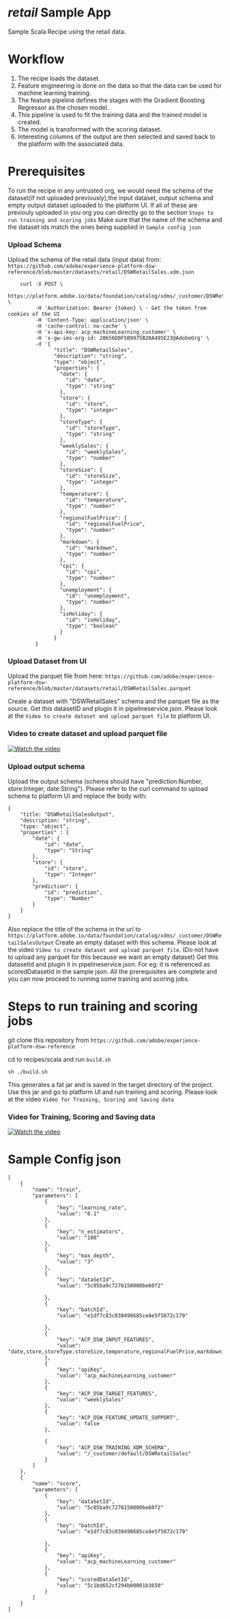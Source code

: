 # _retail_ Sample App

Sample Scala Recipe using the retail data.

# Workflow
 
1. The recipe loads the dataset.
2. Feature engineering is done on the data so that the data can be used for machine learning training. 
3. The feature pipeline defines the stages with the Gradient Boosting Regressor as the chosen model.
4. This pipeline is used to fit the training data and the trained model is created. 
5. The model is transformed with the scoring dataset. 
5. Interesting columns of the output are then selected and saved back to the platform with the associated data.

# Prerequisites

To run the recipe in any untrusted org, we would need the schema of the dataset(if not uploaded previously),the input dataset, output schema and empty output dataset uploaded to the platform UI.
If all of these are previouly uploaded in you org you can directly go to the section `Steps to run training and scoring jobs`
Make sure that the name of the schema and the dataset ids match the ones being supplied in `Sample config json`

### Upload Schema

Upload the schema of the retail data (input data) from: 
`https://github.com/adobe/experience-platform-dsw-reference/blob/master/datasets/retail/DSWRetailSales.xdm.json`


        curl -X POST \
             https://platform.adobe.io/data/foundation/catalog/xdms/_customer/DSWRetailSales \
             -H 'Authorization: Bearer {token} \ - Get the token from cookies of the UI 
             -H 'Content-Type: application/json' \
             -H 'cache-control: no-cache' \
             -H 'x-api-key: acp_machineLearning_customer' \
             -H 'x-gw-ims-org-id: 20656D0F5B9975B20A495E23@AdobeOrg' \
             -d '{
                   "title": "DSWRetailSales",
                   "description": "string",
                   "type": "object",
                   "properties": {
                     "date": {
                       "id": "date",
                       "type": "string"
                     },
                     "store": {
                       "id": "store",
                       "type": "integer"
                     },
                     "storeType": {
                       "id": "storeType",
                       "type": "string"
                     },
                     "weeklySales": {
                       "id": "weeklySales",
                       "type": "number"
                     },
                     "storeSize": {
                       "id": "storeSize",
                       "type": "integer"
                     },
                     "temperature": {
                       "id": "temperature",
                       "type": "number"
                     },
                     "regionalFuelPrice": {
                       "id": "regionalFuelPrice",
                       "type": "number"
                     },
                     "markdown": {
                       "id": "markdown",
                       "type": "number"
                     },
                     "cpi": {
                       "id": "cpi",
                       "type": "number"
                     },
                     "unemployment": {
                       "id": "unemployment",
                       "type": "number"
                     },
                     "isHoliday": {
                       "id": "isHoliday",
                       "type": "boolean"
                     }
                   }
             }
### Upload Dataset from UI             

Upload the parquet file from here:
`https://github.com/adobe/experience-platform-dsw-reference/blob/master/datasets/retail/DSWRetailSales.parquet`

Create a dataset with "DSWRetailSales" schema and the parquet file as the source. Get this datasetID and plugin it in pipelineservice.json.
Please look at the `Video to create dataset and upload parquet file` to platform UI.

### Video to create dataset and upload parquet file

[![Watch the video](../../docs/images/HomePage.png)](https://youtu.be/pRyN-Xb2cyo)

### Upload output schema 

Upload the output schema (schema should have "prediction:Number, store:Integer, date:String"). 
Please refer to the curl command to upload schema to platform UI and replace the body with:

```
{
    "title: "DSWRetailSalesOutput",
    "description: "string",
    "type: "object",
    "properties" : {
        "date": {
            "id": "date",
            "type": "String"
        },
        "store": {
            "id": "store",
            "type": "Integer"
        },
        "prediction": {
            "id": "prediction",
            "type": "Number"
        }
    }                
}
```
Also replace the title of the schema in the url to `https://platform.adobe.io/data/foundation/catalog/xdms/_customer/DSWRetailSalesOutput`
Create an empty dataset with this schema. 
Please look at the video `Video to create dataset and upload parquet file`. 
(Do not have to upload any parquet for this because we want an empty dataset)
Get this datasetId and plugin it in pipelineservice.json. For eg: it is referenced as scoredDatasetId in the sample json. All the prerequisites are complete and you can now proceed to running some training and scoring jobs. 


# Steps to run training and scoring jobs

git clone this repository from `https://github.com/adobe/experience-platform-dsw-reference`


cd to recipes/scala and run `build.sh` 

```
sh ./build.sh
```

This generates a fat jar and is saved in the target directory of the project. 
Use this jar and go to platform UI and run training and scoring. 
Please look at the video `Video for Training, Scoring and Saving data`

### Video for Training, Scoring and Saving data
[![Watch the video](../../docs/images/HomePage.png)](https://youtu.be/SmOD-LBISwU)


# Sample Config json
```
[
    {
        "name": "train",
        "parameters": [
            {
                "key": "learning_rate",
                "value": "0.1"
            },
            {
                "key": "n_estimators",
                "value": "100"
            },
            {
                "key": "max_depth",
                "value": "3"
            },
            {
                "key": "dataSetId",
                "value": "5c05ba9c7276150000be60f2"

            },
            {
                "key": "batchId",
                "value": "e1df7c83c030498685ce4e5f5072c179"

            },
            {
                "key": "ACP_DSW_INPUT_FEATURES",
                "value": "date,store,storeType,storeSize,temperature,regionalFuelPrice,markdown,cpi,unemployment,isHoliday"
            },
            {
                "key": "apiKey",
                "value": "acp_machineLearning_customer"
            },
            {
                "key": "ACP_DSW_TARGET_FEATURES",
                "value": "weeklySales"
            },
            {
                "key": "ACP_DSW_FEATURE_UPDATE_SUPPORT",
                "value": false
            },

            {
                "key": "ACP_DSW_TRAINING_XDM_SCHEMA",
                "value": "/_customer/default/DSWRetailSales"
            }
        ]
    },
    {
        "name": "score",
        "parameters": [
            {
                "key": "dataSetId",
                "value": "5c05ba9c7276150000be60f2"
            },
            {
                "key": "batchId",
                "value": "e1df7c83c030498685ce4e5f5072c179"

            },
            {
                "key": "apiKey",
                "value": "acp_machineLearning_customer"
            },
            {
                "key": "scoredDataSetId",
                "value": "5c1bd652cf294b00001b3650"
            }
        ]
    }
]

```






